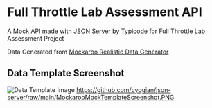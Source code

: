 # Full Throttle Lab Assessment API

A Mock API made with [JSON Server by Typicode](https://github.com/typicode/json-server) for Full Throttle Lab Assessment Project  

Data Generated from [Mockaroo Realistic Data Generator]("https://mockaroo.com/")
## Data Template Screenshot
![Data Template Image](https://github.com/cyogian/ftl-json-api/raw/main/MockarooMockTemplateScreenshot.PNG)
https://github.com/cyogian/json-server/raw/main/MockarooMockTemplateScreenshot.PNG
